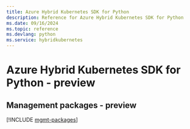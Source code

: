 ```yaml
---
title: Azure Hybrid Kubernetes SDK for Python
description: Reference for Azure Hybrid Kubernetes SDK for Python
ms.date: 09/16/2024
ms.topic: reference
ms.devlang: python
ms.service: hybridkubernetes
---
```

# Azure Hybrid Kubernetes SDK for Python - preview

## Management packages - preview
[!INCLUDE [mgmt-packages](hybrid-kubernetes-mgmt-index.md)]